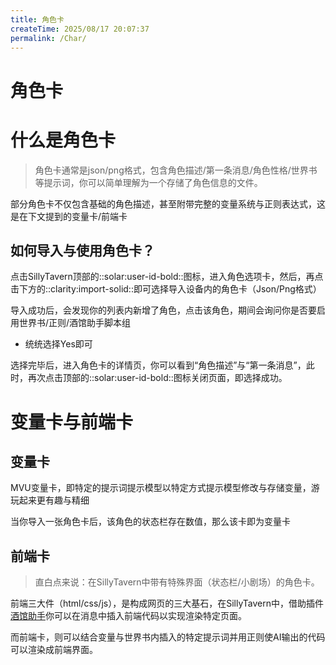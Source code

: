 ```yaml
---
title: 角色卡
createTime: 2025/08/17 20:07:37
permalink: /Char/
---
```


# 角色卡

# 什么是角色卡

>角色卡通常是json/png格式，包含角色描述/第一条消息/角色性格/世界书等提示词，你可以简单理解为一个存储了角色信息的文件。

部分角色卡不仅包含基础的角色描述，甚至附带完整的变量系统与正则表达式，这是在下文提到的变量卡/前端卡

## 如何导入与使用角色卡？

点击SillyTavern顶部的::solar:user-id-bold::图标，进入角色选项卡，然后，再点击下方的::clarity:import-solid::即可选择导入设备内的角色卡（Json/Png格式）

导入成功后，会发现你的列表内新增了角色，点击该角色，期间会询问你是否要启用世界书/正则/酒馆助手脚本组

- 统统选择Yes即可

选择完毕后，进入角色卡的详情页，你可以看到“角色描述”与“第一条消息”，此时，再次点击顶部的::solar:user-id-bold::图标关闭页面，即选择成功。

# 变量卡与前端卡

## 变量卡

MVU变量卡，即特定的提示词提示模型以特定方式提示模型修改与存储变量，游玩起来更有趣与精细

当你导入一张角色卡后，该角色的状态栏存在数值，那么该卡即为变量卡

## 前端卡

>直白点来说：在SillyTavern中带有特殊界面（状态栏/小剧场）的角色卡。

前端三大件（html/css/js），是构成网页的三大基石，在SillyTavern中，借助插件[酒馆助手](https://n0vi028.github.io/JS-Slash-Runner-Doc/)你可以在消息中插入前端代码以实现渲染特定页面。

而前端卡，则可以结合变量与世界书内插入的特定提示词并用正则使AI输出的代码可以渲染成前端界面。


